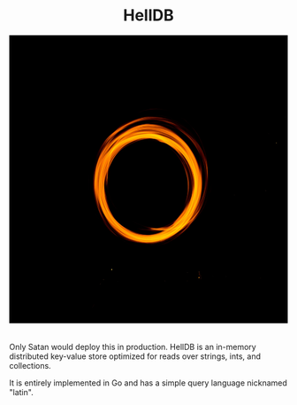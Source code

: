 <div align="center">
  <h1>HellDB</h1>
  <img alt="flame" src="imgs/flame.jpg" width="600" height="520" />
</div>

<br />

Only Satan would deploy this in production. HellDB is an in-memory distributed
key-value store optimized for reads over strings, ints, and collections.

It is entirely implemented in Go and has a simple query language nicknamed
"latin".
